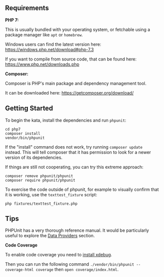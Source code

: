 Requirements
------------

**PHP 7:**

This is usually bundled with your operating system, or fetchable using a package manager like `apt` or `homebrew`.

Windows users can find the latest version here: https://windows.php.net/download#php-7.3

If you want to compile from source code, that can be found here: https://www.php.net/downloads.php

**Composer:**

Composer is PHP's main package and dependency management tool.

It can be downloaded here: https://getcomposer.org/download/

Getting Started
---------------

To begin the kata, install the dependencies and run `phpunit`:

```
cd php7
composer install
vendor/bin/phpunit
```

If the "install" command does not work, try running `composer update` instead.
This will tell composer that it has permission to look for a newer version of
its dependencies.

If things are still not cooperating, you can try this extreme approach:

```
composer remove phpunit/phpunit
composer require phpunit/phpunit
```

To exercise the code outside of phpunit, for example to visually confirm that it is working,
use the `texttest_fixture` script:

```
php fixtures/texttest_fixture.php
```

Tips
----

PHPUnit has a very thorough reference manual. It would be particularly useful to explore the
[Data Providers](https://phpunit.readthedocs.io/en/8.1/writing-tests-for-phpunit.html#data-providers) section.

**Code Coverage**

To enable code coverage you need to [install xdebug](https://xdebug.org/docs/install).

Then you can run the following command `./vendor/bin/phpunit --coverage-html coverage` then `open coverage/index.html`.
